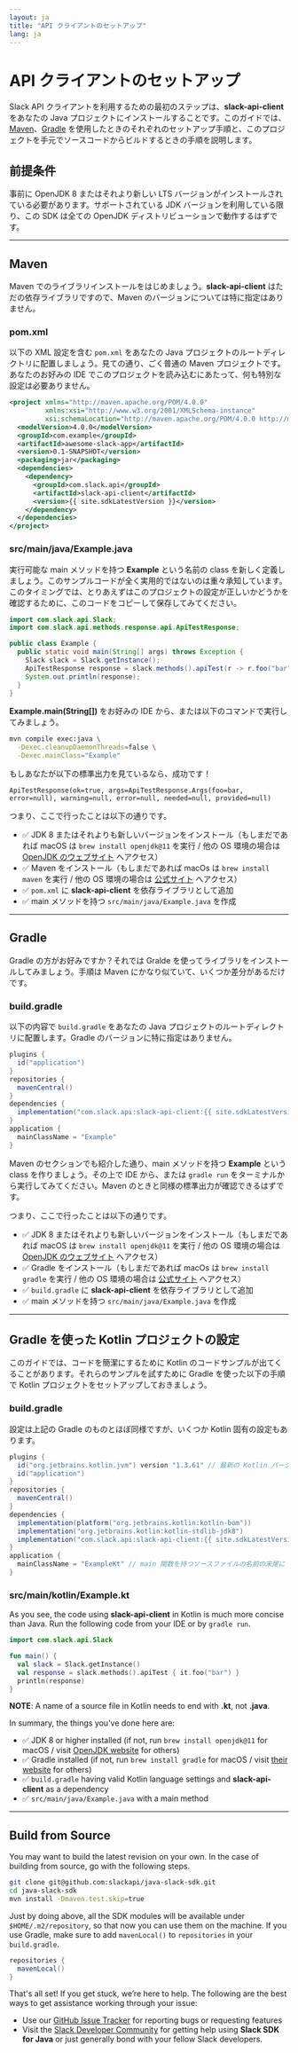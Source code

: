 ```yaml
---
layout: ja
title: "API クライアントのセットアップ"
lang: ja
---
```


# <!--API Client Installation--> API クライアントのセットアップ

<!--
Installing **slack-api-client** into your Java project is the first step to use Slack API clients. This guide shows you how to setup using [Maven](https://maven.apache.org/), [Gradle](https://gradle.org/), and by building from source on your own. 
-->

Slack API クライアントを利用するための最初のステップは、**slack-api-client** をあなたの Java プロジェクトにインストールすることです。このガイドでは、[Maven](https://maven.apache.org/)、[Gradle](https://gradle.org/) を使用したときのそれぞれのセットアップ手順と、このプロジェクトを手元でソースコードからビルドするときの手順を説明します。

## <!--Prerequisites-->前提条件

<!--
Getting OpenJDK 8 and higher LTS versions installed beforehand is required. As long as using a supported JDK version, this SDK should be working with any of OpenJDK distributions.
-->
事前に OpenJDK 8 またはそれより新しい LTS バージョンがインストールされている必要があります。サポートされている JDK バージョンを利用している限り、この SDK は全ての OpenJDK ディストリビューションで動作するはずです。

---

## Maven

<!-- 
Let's start with how to installation with Maven. As **slack-api-client** is a library dependency, there is no requirement of Maven versions.
-->
Maven でのライブラリインストールをはじめましょう。**slack-api-client** はただの依存ライブラリですので、Maven のバージョンについては特に指定はありません。

### pom.xml

<!--
Save `pom.xml` with the following XML definition in the root directory of your Java project. As you see, this is a commonplace Maven project. No specific settings would be needed to load the project on your favorite IDE.
-->
以下の XML 設定を含む `pom.xml` をあなたの Java プロジェクトのルートディレクトリに配置しましょう。見ての通り、ごく普通の Maven プロジェクトです。あなたのお好みの IDE でこのプロジェクトを読み込むにあたって、何も特別な設定は必要ありません。


```xml
<project xmlns="http://maven.apache.org/POM/4.0.0"
         xmlns:xsi="http://www.w3.org/2001/XMLSchema-instance"
         xsi:schemaLocation="http://maven.apache.org/POM/4.0.0 http://maven.apache.org/maven-v4_0_0.xsd">
  <modelVersion>4.0.0</modelVersion>
  <groupId>com.example</groupId>
  <artifactId>awesome-slack-app</artifactId>
  <version>0.1-SNAPSHOT</version>
  <packaging>jar</packaging>
  <dependencies>
    <dependency>
      <groupId>com.slack.api</groupId>
      <artifactId>slack-api-client</artifactId>
      <version>{{ site.sdkLatestVersion }}</version>
    </dependency>
  </dependencies>
</project>
```

### src/main/java/Example.java

<!--
Create a new Java class named **Example** that has a main method to run. I know the following code is not actually useful. For now,  place it just for verifying the build settings are valid.
-->

実行可能な main メソッドを持つ **Example** という名前の class を新しく定義しましょう。このサンプルコードが全く実用的ではないのは重々承知しています。このタイミングでは、とりあえずはこのプロジェクトの設定が正しいかどうかを確認するために、このコードをコピーして保存してみてください。

```java
import com.slack.api.Slack;
import com.slack.api.methods.response.api.ApiTestResponse;

public class Example {
  public static void main(String[] args) throws Exception {
    Slack slack = Slack.getInstance();
    ApiTestResponse response = slack.methods().apiTest(r -> r.foo("bar"));
    System.out.println(response);
  }
}
```

<!--
Run the **Example.main(String[])** from your IDE or by running the following command.
-->
**Example.main(String[])** をお好みの IDE から、または以下のコマンドで実行してみましょう。


```bash
mvn compile exec:java \
  -Dexec.cleanupDaemonThreads=false \
  -Dexec.mainClass="Example"
```

<!--
If you see the following stdout, your installation has succeeded!
-->
もしあなたが以下の標準出力を見ているなら、成功です！

```
ApiTestResponse(ok=true, args=ApiTestResponse.Args(foo=bar, error=null), warning=null, error=null, needed=null, provided=null)
```

<!--
In summary, the things you've done here are:
-->
つまり、ここで行ったことは以下の通りです。

<!--
* ✅ JDK 8 or higher installed (if not, run `brew install openjdk@11` for macOS / visit [OpenJDK website](https://openjdk.java.net/install/) for others)
* ✅ Maven installed (if not, run `brew install maven` for macOS / visit [their website](https://maven.apache.org/) for others)
* ✅ `pom.xml` having **slack-api-client** as a dependency
* ✅ `src/main/java/Example.java` with a main method
-->
* ✅ JDK 8 またはそれよりも新しいバージョンをインストール（もしまだであれば macOS は `brew install openjdk@11` を実行 / 他の OS 環境の場合は [OpenJDK のウェブサイト](https://openjdk.java.net/install/) へアクセス）
* ✅ Maven をインストール（もしまだであれば macOs は `brew install maven` を実行 / 他の OS 環境の場合は [公式サイト](https://maven.apache.org/) へアクセス）
* ✅ `pom.xml` に **slack-api-client** を依存ライブラリとして追加
* ✅ main メソッドを持つ `src/main/java/Example.java` を作成

---

## Gradle

<!--
Do you prefer using Gradle? Let's try installing the library with Gradle. The steps are quite similar to Maven but there are some differences.
-->
Gradle の方がお好みですか？それでは Gralde を使ってライブラリをインストールしてみましょう。手順は Maven にかなり似ていて、いくつか差分があるだけです。

### build.gradle

<!--
Place `build.gradle` in the root directory of your Java project. We don't have any requirement of Gradle versions.
-->
以下の内容で `build.gradle` をあなたの Java プロジェクトのルートディレクトリに配置します。Gradle のバージョンに特に指定はありません。

```groovy
plugins {
  id("application")
}
repositories {
  mavenCentral()
}
dependencies {
  implementation("com.slack.api:slack-api-client:{{ site.sdkLatestVersion }}")
}
application {
  mainClassName = "Example"
}
```

<!--
As with the Maven section, let's create a class named **Example** with a main method. Then, run it from your IDE or hit `gradle run` on your terminal. You'll see the same stdout.
-->
Maven のセクションでも紹介した通り、main メソッドを持つ **Example** という class を作りましょう。その上で IDE から、または `gradle run` をターミナルから実行してみてください。Maven のときと同様の標準出力が確認できるはずです。

<!--
In summary, the things you've done here are:
-->
つまり、ここで行ったことは以下の通りです。

<!--
* ✅ JDK 8 or higher installed (if not, run `brew install openjdk@11` for macOS / visit [OpenJDK website](https://openjdk.java.net/install/) for others)
* ✅ Gradle installed (if not, run `brew install gradle` for macOS / visit [their website](https://gradle.org/) for others)
* ✅ `build.gradle` having **slack-api-client** as a dependency
* ✅ `src/main/java/Example.java` with a main method
-->
* ✅ JDK 8 またはそれよりも新しいバージョンをインストール（もしまだであれば macOS は `brew install openjdk@11` を実行 / 他の OS 環境の場合は [OpenJDK のウェブサイト](https://openjdk.java.net/install/) へアクセス）
* ✅ Gradle をインストール（もしまだであれば macOs は `brew install gradle` を実行 / 他の OS 環境の場合は [公式サイト](https://gradle.org/) へアクセス）
* ✅ `build.gradle` に **slack-api-client** を依存ライブラリとして追加
* ✅ main メソッドを持つ `src/main/java/Example.java` を作成


---

## <!--Gradle for Kotlin--> Gradle を使った Kotlin プロジェクトの設定

<!--
In this guide, we sometimes use Kotlin code examples for simplicity. To try those examples, setup a Kotlin project with Gradle as below.
-->
このガイドでは、コードを簡潔にするために Kotlin のコードサンプルが出てくることがあります。それらのサンプルを試すために Gradle を使った以下の手順で Kotlin プロジェクトをセットアップしておきましょう。

### build.gradle

<!--The build settings are almost the same as above except for some Kotlin-specific parts.-->
設定は上記の Gradle のものとほぼ同様ですが、いくつか Kotlin 固有の設定もあります。

```groovy
plugins {
  id("org.jetbrains.kotlin.jvm") version "1.3.61" // 最新の Kotlin バージョンを指定してください
  id("application")
}
repositories {
  mavenCentral()
}
dependencies {
  implementation(platform("org.jetbrains.kotlin:kotlin-bom"))
  implementation("org.jetbrains.kotlin:kotlin-stdlib-jdk8")
  implementation("com.slack.api:slack-api-client:{{ site.sdkLatestVersion }}")
}
application {
  mainClassName = "ExampleKt" // main 関数を持つソースファイルの名前の末尾に "Kt" をつけてください
}
```

### src/main/kotlin/Example.kt

As you see, the code using **slack-api-client** in Kotlin is much more concise than Java. Run the following code from your IDE or by `gradle run`.

```kotlin
import com.slack.api.Slack

fun main() {
  val slack = Slack.getInstance()
  val response = slack.methods().apiTest { it.foo("bar") }
  println(response)
}
```

**NOTE**: A name of a source file in Kotlin needs to end with **.kt**, not **.java**.

In summary, the things you've done here are:

* ✅ JDK 8 or higher installed (if not, run `brew install openjdk@11` for macOS / visit [OpenJDK website](https://openjdk.java.net/install/) for others)
* ✅ Gradle installed (if not, run `brew install gradle` for macOS / visit [their website](https://gradle.org/) for others)
* ✅ `build.gradle` having valid Kotlin language settings and **slack-api-client** as a dependency
* ✅ `src/main/java/Example.java` with a main method

---

## Build from Source

You may want to build the latest revision on your own. In the case of building from source, go with the following steps.

```bash
git clone git@github.com:slackapi/java-slack-sdk.git
cd java-slack-sdk
mvn install -Dmaven.test.skip=true
```

Just by doing above, all the SDK modules will be available under `$HOME/.m2/repository`, so that now you can use them on the machine. If you use Gradle, make sure to add `mavenLocal()` to `repositories` in your `build.gradle`.

```groovy
repositories {
  mavenLocal()
}
```

That's all set! If you get stuck, we’re here to help. The following are the best ways to get assistance working through your issue:

* Use our [GitHub Issue Tracker](http://github.com/slackapi/java-slack-sdk/issues) for reporting bugs or requesting features
* Visit the [Slack Developer Community](https://slackcommunity.com/) for getting help using **Slack SDK for Java** or just generally bond with your fellow Slack developers.
